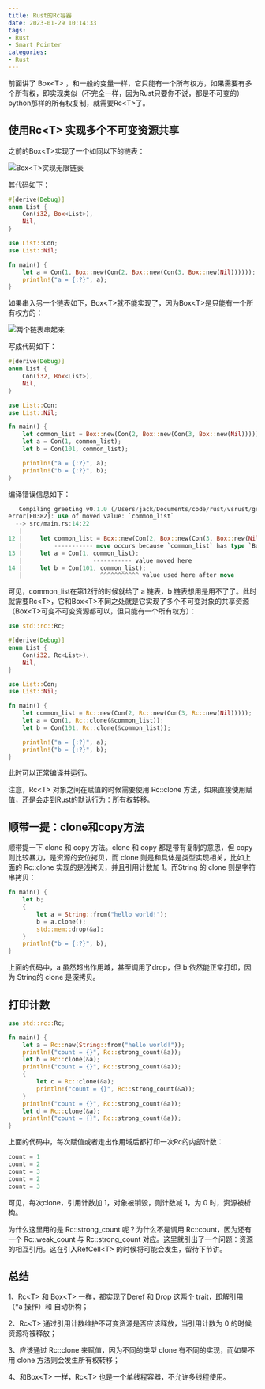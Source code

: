 ```yaml
---
title: Rust的Rc容器
date: 2023-01-29 10:14:33
tags:
- Rust
- Smart Pointer
categories:
- Rust
---
```


前面讲了 Box\<T\> ，和一般的变量一样，它只能有一个所有权方，如果需要有多个所有权，即实现类似（不完全一样，因为Rust只要你不说，都是不可变的）python那样的所有权复制，就需要Rc\<T\>了。

<!--more-->

## 使用Rc\<T\> 实现多个不可变资源共享

之前的Box\<T\>实现了一个如同以下的链表：

![Box\<T\>实现无限链表](https://www.jackhuang.cc/svg/conforbox.svg)

其代码如下：

```rust
#[derive(Debug)]
enum List {
    Con(i32, Box<List>),
    Nil,
}

use List::Con;
use List::Nil;

fn main() {
    let a = Con(1, Box::new(Con(2, Box::new(Con(3, Box::new(Nil))))));
    println!("a = {:?}", a);
}
```

如果串入另一个链表如下，Box\<T\>就不能实现了，因为Box\<T\>是只能有一个所有权方的：

![两个链表串起来](https://www.jackhuang.cc/svg/conforrc.svg)

写成代码如下：

```rust
#[derive(Debug)]
enum List {
    Con(i32, Box<List>),
    Nil,
}

use List::Con;
use List::Nil;

fn main() {
    let common_list = Box::new(Con(2, Box::new(Con(3, Box::new(Nil))))); 
    let a = Con(1, common_list);
    let b = Con(101, common_list);

    println!("a = {:?}", a);
    println!("b = {:?}", b);
}
```

编译错误信息如下：

```rust
   Compiling greeting v0.1.0 (/Users/jack/Documents/code/rust/vsrust/greeting)
error[E0382]: use of moved value: `common_list`
  --> src/main.rs:14:22
   |
12 |     let common_list = Box::new(Con(2, Box::new(Con(3, Box::new(Nil))))); 
   |         ----------- move occurs because `common_list` has type `Box<List>`, which does not implement the `Copy` trait
13 |     let a = Con(1, common_list);
   |                    ----------- value moved here
14 |     let b = Con(101, common_list);
   |                      ^^^^^^^^^^^ value used here after move
```

可见，common_list在第12行的时候就给了 a 链表，b 链表想用是用不了了。此时就需要Rc\<T\>，它和Box\<T\>不同之处就是它实现了多个不可变对象的共享资源（Box\<T\>可变不可变资源都可以，但只能有一个所有权方）：

```rust
use std::rc::Rc;

#[derive(Debug)]
enum List {
    Con(i32, Rc<List>),
    Nil,
}

use List::Con;
use List::Nil;

fn main() {
    let common_list = Rc::new(Con(2, Rc::new(Con(3, Rc::new(Nil))))); 
    let a = Con(1, Rc::clone(&common_list));
    let b = Con(101, Rc::clone(&common_list));

    println!("a = {:?}", a);
    println!("b = {:?}", b);
}
```

此时可以正常编译并运行。

注意，Rc\<T\> 对象之间在赋值的时候需要使用 Rc::clone 方法，如果直接使用赋值，还是会走到Rust的默认行为：所有权转移。



## 顺带一提：clone和copy方法

顺带提一下 clone 和 copy 方法。clone 和 copy 都是带有复制的意思，但 copy 则比较暴力，是资源的安位拷贝，而 clone 则是和具体是类型实现相关，比如上面的 Rc::clone 实现的是浅拷贝，并且引用计数加 1。而String 的 clone 则是字符串拷贝：

```rust
fn main() {
    let b;
    {
        let a = String::from("hello world!");
        b = a.clone();
        std::mem::drop(&a);
    }
    println!("b = {:?}", b);
}
```

上面的代码中，a 虽然超出作用域，甚至调用了drop，但 b 依然能正常打印，因为 String的 clone 是深拷贝。



## 打印计数

```rust
use std::rc::Rc;

fn main() {
    let a = Rc::new(String::from("hello world!"));
    println!("count = {}", Rc::strong_count(&a));
    let b = Rc::clone(&a);
    println!("count = {}", Rc::strong_count(&a));
    {
        let c = Rc::clone(&a);
        println!("count = {}", Rc::strong_count(&a));
    }
    println!("count = {}", Rc::strong_count(&a));
    let d = Rc::clone(&a);
    println!("count = {}", Rc::strong_count(&a));
}
```

上面的代码中，每次赋值或者走出作用域后都打印一次Rc的内部计数：

```rust
count = 1
count = 2
count = 3
count = 2
count = 3
```

可见，每次clone，引用计数加 1，对象被销毁，则计数减 1，为 0 时，资源被析构。

为什么这里用的是 Rc::strong_count 呢？为什么不是调用 Rc::count，因为还有一个 Rc::weak_count 与 Rc::strong_count 对应。这里就引出了一个问题：资源的相互引用。这在引入RefCell\<T\>  的时候将可能会发生，留待下节讲。







## 总结

1、Rc\<T\> 和 Box\<T\> 一样，都实现了Deref 和 Drop 这两个 trait，即解引用（*a  操作）和 自动析构；

2、Rc\<T\> 通过引用计数维护不可变资源是否应该释放，当引用计数为 0 的时候资源将被释放；

3、应该通过 Rc::clone 来赋值，因为不同的类型 clone 有不同的实现，而如果不用 clone 方法则会发生所有权转移；

4、和Box\<T\> 一样，Rc\<T\> 也是一个单线程容器，不允许多线程使用。
